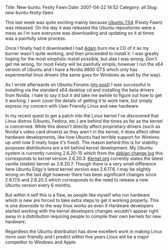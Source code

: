 Title: New-buntu: Fesity Fawn
Date: 2007-04-22 14:52
Category: all
Slug: new-buntu-fesity-fawn

This last week was quite exciting mainly because [Ubuntu 7.04][] (Feisty Fawn)
was released. On the day it was released the Ubuntu repositories were a mess as
I'm sure everyone was downloading and updating so it at times was a painfully
slow process.

Once I finally had it downloaded I had [Adam][] burn me a CD of it as my burner
wasn't quite working, and then proceeded to install it. I was greatly hoping
for the most simplistic install possible, but alas I was wrong. Don't get me
wrong, for most Feisty will be painfully simple, however I run the x64 version
of Ubuntu and I have a Nvidia 8800 GTS which only has experimental linux
drivers (the same goes for Windows as well by the way).

As I wrote afterwards on Ubuntu Forums ([my post][]) I was successful in
installing via the standard x64 desktop cd and installing the beta drivers from
Nvidia. I hate to say it but it did take me awhile to figure out how to get it
working. I wont cover the details of getting it to work here, but simply
express my concern with User Friendly Linux and new hardware.

In my recent quest to get a patch into the Linux kernel I've discovered that
Linux distros (Ubuntu, Fedora, etc.) are behind the times as far as the kernel
is concerned. While this doesn't directly affect proprietary drivers (such as
Nvidia's video card drivers) as they aren't in the kernel, it does affect other
hardware developments, like how Ubuntu had terrible support for Wireless up
until now (I really hope it's fixed). The reason behind this is for stability
purposes distributions are a bit behind kernel development. My Ubuntu system is
currently running 2.6.20-15 which from the [debian change log][] this
corresponds to kernel version 2.6.20.3. [Kernel.org][] currently states the
latest vanilla (stable) kernel as 2.6.20.7. Though there is a very small
difference here Ubuntu Edgy's latest kernel version was 2.6.17.6. I may be
slightly wrong on the last digit however there has been significant changes
since 2.6.17.6 and 2.6.20.3 which corresponds to the need to release a new
Ubuntu version every 6 months.

But within it self this is a flaw, as people like myself who run hardware which
is new are forced to take extra steps to get it working properly. This is one
downside to the way linux works as even if Hardware developers started working
with the kernel developers changes wouldn't appear right away in a distribution
requiring people to compile their own kernels for new hardware.

Regardless the Ubuntu distribution has done excellent work in making Linux more
user friendly and I predict within five years Linux will be a major competitor
to Windows and Apple.

  [Ubuntu 7.04]: http://www.ubuntu.com
  [Adam]: http://www.adamdoupe.com
  [my post]: http://ubuntuforums.org/showpost.php?p=2495909&postcount=3
  [debian change log]: http://changelogs.ubuntu.com/changelogs/pool/main/l/linux-source-2.6.20/linux-source-2.6.20_2.6.20-15.27/changelog
  [Kernel.org]: http://kernel.org/
